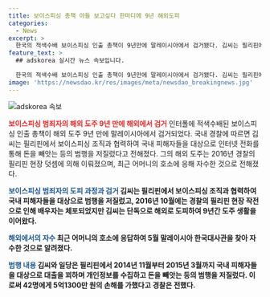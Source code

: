 ```yaml
---
title: 보이스피싱 총책 아들 보고싶다 한마디에 9년 해외도피
categories:
  - News
excerpt: >
  한국의 적색수배 보이스피싱 인출 총책이 9년만에 말레이시아에서 검거됐다. 김씨는 필리핀에서 보이스피싱 조직과 협업해 국내 피해자들을 상대로 5억1300만 원 상당의 돈을 편취했다. 2016년에는 경찰에 의해 배우자는 체포되었지만 김씨는 도주해있었으며, 최근 어머니의 부탁으로 자수하게 되었다. 이 자리를 이용해 특정경제범죄 가중처벌법과 전자금융거래법 위반 혐의로 검찰에 송치되었다.
feature_text: >
  ## adskorea 실시간 뉴스 속보입니다.

  한국의 적색수배 보이스피싱 인출 총책이 9년만에 말레이시아에서 검거됐다. 김씨는 필리핀에서 보이스피싱 조직과 협업해 국내 피해자들을 상대로 5억1300만 원 상당의 돈을 편취했다. 2016년에는 경찰에 의해 배우자는 체포되었지만 김씨는 도주해있었으며, 최근 어머니의 부탁으로 자수하게 되었다. 이 자리를 이용해 특정경제범죄 가중처벌법과 전자금융거래법 위반 혐의로 검찰에 송치되었다.
image: 'https://newsdao.kr/res/images/meta/newsdao_breakingnews.jpg'
---
```


<p><img src="https://newsdao.kr/res/images/meta/newsdao_breakingnews.jpg" alt="adskorea 속보" /></p>

<p><b><span style="color: #ee2323;">보이스피싱 범죄자의 해외 도주 9년 만에 해외에서 검거</span></b>
인터폴에 적색수배된 보이스피싱 인출 총책이 해외 도주 9년 만에 말레이시아에서 검거되었다. 국내 경찰에 따르면 김씨는 필리핀에서 보이스피싱 조직과 협력하여 국내 피해자들을 대상으로 인터넷 전화를 통해 돈을 빼앗는 등의 범행을 저질렀다고 전해졌다. 그의 해외 도주는 2016년 경찰의 필리핀 현장 덧셈에 의해 이뤄졌으며, 최근 어머니의 호소에 응해 자수한 것으로 전해졌다.</p>

<p><b><span style="color: #1a5490;">보이스피싱 범죄자의 도피 과정과 검거</span><b>
김씨는 필리핀에서 보이스피싱 조직과 협력하여 국내 피해자들을 대상으로 범행을 저질렀고, 2016년 10월에는 경찰의 필리핀 현장 작전으로 인해 배우자는 체포되었지만 김씨는 단독으로 해외로 도피하여 9년간 도주 생활을 이어왔다.</p>

<p><b><span style="color: #1a5490;">해외에서의 자수</span></b>
최근 어머니의 호소에 응답하여 5월 말레이시아 한국대사관을 찾아 자수한 것으로 알려졌다. </p>

<p><b><span style="color: #1a5490;">범행 내용</span></b>
김씨와 일당은 필리핀에서 2014년 11월부터 2015년 3월까지 국내 피해자들을 대상으로 대출을 꾀하며 개인정보를 수집하고 돈을 빼앗는 등의 범행을 저질렀다. 이로써 42명에게 5억1300만 원의 손해를 가했다고 경찰은 전했다.</p>

<p data-ke-size="size16">&nbsp;</p>

